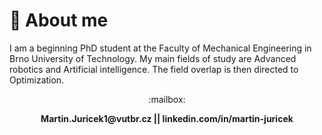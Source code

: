 # :man: About me

I am a beginning PhD student at the Faculty of Mechanical Engineering in Brno University of Technology. My main fields of study are Advanced robotics and Artificial intelligence. The field overlap is then directed to Optimization.

<p align="center"> :mailbox: </p>
<p align="center"> <b> Martin.Juricek1@vutbr.cz || linkedin.com/in/martin-juricek </b> </p>
